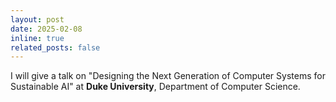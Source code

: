 ```yaml
---
layout: post
date: 2025-02-08
inline: true
related_posts: false
---
```


I will give a talk on "Designing the Next Generation of Computer Systems for Sustainable AI" at **Duke University**, Department of Computer Science. 